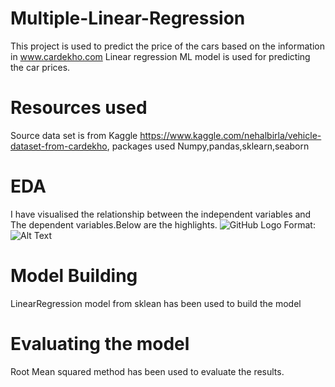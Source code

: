 # Multiple-Linear-Regression

This project is used to predict the price of the cars based on the information in www.cardekho.com
Linear regression ML model is used for predicting the car prices.

# Resources used
Source data set is from Kaggle https://www.kaggle.com/nehalbirla/vehicle-dataset-from-cardekho, 
packages used Numpy,pandas,sklearn,seaborn

# EDA

I have visualised the relationship between the independent variables and The dependent variables.Below are the highlights.
![GitHub Logo](/Multiple-Linear-regression/FI.png)
Format: ![Alt Text](url)

# Model Building
 LinearRegression model from sklean has been used to build the model

# Evaluating the model
Root Mean squared method has been used to evaluate the results.
